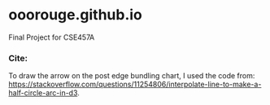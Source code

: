 # ooorouge.github.io
Final Project for CSE457A

### Cite:  
To draw the arrow on the post edge bundling chart, I used the code from: https://stackoverflow.com/questions/11254806/interpolate-line-to-make-a-half-circle-arc-in-d3.  

